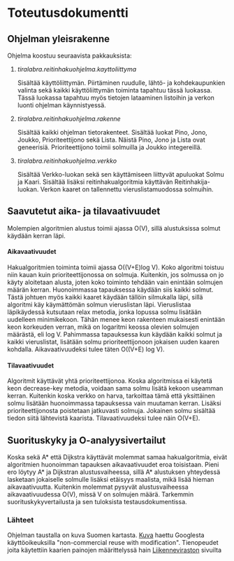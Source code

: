 
# Toteutusdokumentti

## Ohjelman yleisrakenne
Ohjelma koostuu seuraavista pakkauksista:
1. *tiralabra.reitinhakuohjelma.kayttoliittyma*  

   Sisältää käyttöliittymän. Piirtäminen ruudulle, lähtö- ja kohdekaupunkien valinta sekä kaikki käyttöliittymän toiminta tapahtuu tässä luokassa. Tässä luokassa tapahtuu myös tietojen lataaminen listoihin ja verkon luonti ohjelman käynnistyessä.
            
2. *tiralabra.reitinhakuohjelma.rakenne*

   Sisältää kaikki ohjelman tietorakenteet. Sisältää luokat Pino, Jono, Joukko, Prioriteettijono sekä
            Lista. Näistä Pino, Jono ja Lista ovat geneerisiä. Prioriteettijono toimii solmuilla ja Joukko integereillä. 
            
3. *tiralabra.reitinhakuohjelma.verkko*

   Sisältää Verkko-luokan sekä sen käyttämiseen liittyvät apuluokat Solmu ja Kaari. Sisältää lisäksi
            reitinhakualgoritmia käyttävän Reitinhakija-luokan. Verkon kaaret on tallennettu vieruslistamuodossa solmuihin. 
            
            
## Saavutetut aika- ja tilavaativuudet
Molempien algoritmien alustus toimii ajassa O(V), sillä alustuksissa solmut käydään kerran läpi. 

#### Aikavaativuudet
Hakualgoritmien toiminta toimii ajassa O((V+E)log V). Koko algoritmi toistuu niin kauan kuin prioriteettijonossa on solmuja. Kuitenkin, jos solmussa on jo käyty aloitetaan alusta, joten koko toiminto tehdään vain enintään solmujen määrän kerran. Huonoimmassa tapauksessa käydään siis kaikki solmut. Tästä johtuen myös kaikki kaaret käydään tällöin silmukalla läpi, sillä algoritmi käy käymättömän solmun vieruslistan läpi. Vieruslistaa läpikäydessä kutsutaan relax metodia, jonka lopussa solmu lisätään uudelleen minimikekoon. Tähän menee keon rakenteen mukaisesti enintään keon korkeuden verran, mikä on logaritmi keossa olevien solmujen määrästä, eli log V. Pahimmassa tapauksessa kun käydään kaikki solmut ja kaikki vieruslistat, lisätään solmu prioriteettijonoon jokaisen uuden kaaren kohdalla. Aikavaativuudeksi tulee täten O((V+E) log V). 

#### Tilavaativuudet
Algoritmit käyttävät yhtä prioriteettijonoa. Koska algoritmissa ei käytetä keon decrease-key metodia, voidaan sama solmu lisätä kekoon useamman kerran. Kuitenkin koska verkko on harva, tarkoittaa tämä että yksittäinen solmu lisätään huonoimmassa tapauksessa vain muutaman kerran. Lisäksi prioriteettijonosta poistetaan jatkuvasti solmuja. Jokainen solmu sisältää tiedon siitä lähtevistä kaarista. Tilavaativuudeksi tulee näin O(V+E).


## Suorituskyky ja O-analyysivertailut
Koska sekä A* että Dijkstra käyttävät molemmat samaa hakualgoritmia, eivät algoritmien huonoimman tapauksen aikavaativuudet  eroa toisistaan. Pieni ero löytyy A* ja Dijkstran alustusvaiheessa, sillä A* alustuksen yhteydessä lasketaan jokaiselle solmulle lisäksi etäisyys maalista, mikä lisää hieman aikavaativuutta. Kuitenkin molemmat pysyvät alustusvaiheessa aikavaativuudessa O(V), missä V on solmujen määrä. Tarkemmin suorituskykyvertailusta ja sen tuloksista testausdokumentissa.

### Lähteet
Ohjelman taustalla on kuva Suomen kartasta. [Kuva](https://upload.wikimedia.org/wikipedia/commons/thumb/b/be/Map_of_Finland-fi.svg/2000px-Map_of_Finland-fi.svg.png) haettu Googlesta käyttöoikeuksilla "non-commercial reuse with modification".
Tienopeudet joita käytettiin kaarien painojen määrittelyssä hain [Liikenneviraston](https://liikennevirasto.maps.arcgis.com/apps/webappviewer/index.html?id=54679cc79970418f9bada23d6f9f9c29) sivuilta




